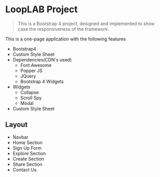 # LoopLAB Project

> This is a Bootstrap 4 project, designed and implemented to show case the responsiveness of the framework.

This is a one-page application with the following features
- Bootstrap4
- Custom Style Sheet
- Dependencies(CDN's used)
  - Font Awesome
  - Popper JS
  - JQuery
  - Bootstrap 4 Widgets
- Widgets
  - Collapse
  - Scroll Spy
  - Modal
- Custom Style Sheet
## Layout
 - Navbar
 - Home Section
 - Sign Up Form
 - Explore Section
 - Create Section
 - Share Section
 - Contact Us.

